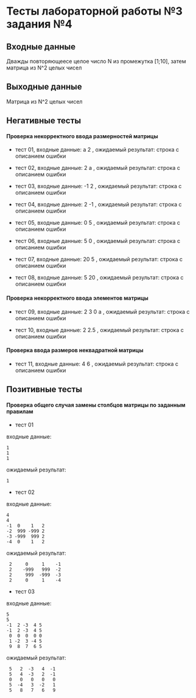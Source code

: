 # Тесты лабораторной работы №3 задания №4

## Входные данные 

Дважды повторяющеесе целое число N из промежутка [1;10], затем матрица из N^2 целых чисел

## Выходные данные 

Матрица из N^2 целых чисел

## Негативные тесты 

#### Проверка некорректного ввода размерностей матрицы

- тест 01, входные данные: a 2 , ожидаемый результат: строка с описанием ошибки

- тест 02, входные данные: 2 a , ожидаемый результат: строка с описанием ошибки

- тест 03, входные данные: -1 2 , ожидаемый результат: строка с описанием ошибки

- тест 04, входные данные: 2 -1 , ожидаемый результат: строка с описанием ошибки

- тест 05, входные данные: 0 5 , ожидаемый результат: строка с описанием ошибки

- тест 06, входные данные: 5 0 , ожидаемый результат: строка с описанием ошибки

- тест 07, входные данные: 20 5 , ожидаемый результат: строка с описанием ошибки

- тест 08, входные данные: 5 20 , ожидаемый результат: строка с описанием ошибки

#### Проверка некорректного ввода элементов матрицы

- тест 09, входные данные: 2 3 0 a , ожидаемый результат: строка с описанием ошибки

- тест 10, входные данные: 2 2.5 , ожидаемый результат: строка с описанием ошибки

#### Проверка ввода размеров неквадратной матрицы

- тест 11, входные данные: 4 6 , ожидаемый результат: строка с описанием ошибки

## Позитивные тесты

#### Проверка общего случая замены столбцов матрицы по заданным правилам

- тест 01

входные данные: 
```
1
1
1
```
ожидаемый результат:
```
1
```

- тест 02

входные данные: 
```
4
4
-1  0    1   2
-2  999 -999 2
-3 -999  999 2
-4  0    1   2
```
ожидаемый результат:
```
 2     0     1    -1
 2    -999   999  -2
 2     999  -999  -3
 2     0     1    -4
```

- тест 03

входные данные: 
```
5
5
-1  2 -3  4 5
-1  2 -3  4 5
 0  0  0  0 0
 1 -2  3 -4 5
 9  8  7  6 5
```
ожидаемый результат:
```
 5   2  -3   4  -1
 5   4  -3   2  -1
 0   0   0   0   0
 5  -4   3  -2   1
 5   8   7   6   9
```
